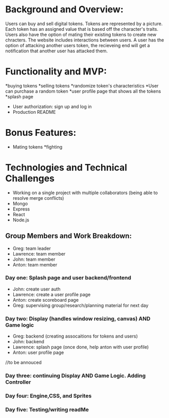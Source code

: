 # Background and Overview:
Users can buy and sell digital tokens. Tokens are represented by a picture. Each token has an assigned value that is based off the character's traits. Users also have the option of mating their existing tokens to create new chracters. The website includes interactions between users. A user has the option of attacking another users token, the recieveing end will get a notification that another user has attacked them. 


# Functionality and MVP:
*buying tokens
*selling tokens
*randomize token's characteristics
*User can purchase a random token
*user profile page that shows all the tokens
*splash page
* User authorization: sign up and log in
* Production README

# Bonus Features:
* Mating tokens
*fighting

# Technologies and Technical Challenges 
* Working on a single project with multiple collaborators (being able to resolve merge conflicts)
* Mongo
* Express
* React
* Node.js

## Group Members and Work Breakdown:
* Greg: team leader
* Lawrence: team member
* John: team member
* Anton: team member

### Day one: Splash page and user backend/frontend
* John: create user auth
* Lawrence: create a user profile page
* Anton: create scoreboard page
* Greg: supervising group/research/planning material for next day 

### Day two: Display (handles window resizing, canvas) AND Game logic
* Greg: backend (creating assocaitions for tokens and users)
* John: backend
* Lawrence: splash page (once done, help anton with user profile)
* Anton: user profile page



//to be annouced 

### Day three: continuing Display AND Game Logic. Adding Controller
<!-- * Greg: game logic/controller
* John: display/css
* Lawrence: game logic/controller
* Anton: display/css -->

### Day four: Engine,CSS, and Sprites 
<!-- * Greg: sprite animation/engine
* John: display/css/adding sprite platforms
* Lawrence: sprite animation/engine
* Anton: display/CSS/adding sprite platforms -->

### Day five: Testing/writing readMe
<!-- * Greg: stress test game
* Lawrence: refactoring CSS
* Anton: stress test game
* John: refactoring CSS -->
